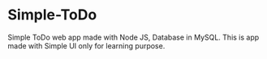 # Simple-ToDo
Simple ToDo web app made with Node JS, Database in MySQL. This is app made with Simple UI only for learning purpose.

